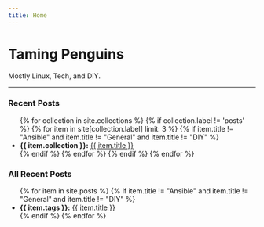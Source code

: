 ```yaml
---
title: Home
---
```

# Taming Penguins

Mostly Linux, Tech, and DIY.
<hr>

### Recent Posts
<ul>
{% for collection in site.collections %}
    {% if collection.label != 'posts' %}
        {% for item in site[collection.label] limit: 3 %}
          {% if item.title != "Ansible" and item.title != "General" and item.title != "DIY" %}
            <li><strong>{{ item.collection }}:</strong> <a href="{{ item.url }}">{{ item.title }}</a></li>
          {% endif %}
        {% endfor %}
    {% endif %}
{% endfor %}
</ul>

### All Recent Posts
<ul>
{% for item in site.posts %}
  {% if item.title != "Ansible" and item.title != "General" and item.title != "DIY" %}
  <li><strong>{{ item.tags }}:</strong> <a href="{{ item.url }}">{{ item.title }}</a></li>
  {% endif %}
{% endfor %}
</ul>